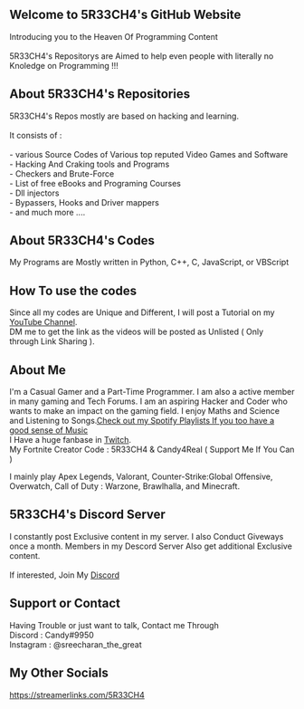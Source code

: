 ## Welcome to 5R33CH4's GitHub Website 
  Introducing you to the Heaven Of Programming Content<br>
<br>
5R33CH4's Repositorys are Aimed to help even people with literally no Knoledge on Programming !!!

## About 5R33CH4's Repositories
5R33CH4's Repos mostly are based on hacking and learning.<br>
<br>
It consists of : <br>
<br>        - various Source Codes of Various top reputed Video Games and Software<br>
         - Hacking And Craking tools and Programs<br>
         - Checkers and Brute-Force<br>
         - List of free eBooks and Programing Courses<br>
         - Dll injectors<br>
         - Bypassers, Hooks and Driver mappers<br>
         - and much more ....<br>

## About 5R33CH4's Codes
My Programs are Mostly written in Python, C++, C, JavaScript, or VBScript

## How To use the codes
Since all my codes are Unique and Different, I will post a Tutorial on my [YouTube Channel](https://www.youtube.com/channel/UC8uY0jcC59OHUfHRRKRTPug).<br>
DM me to get the link as the videos will be posted as Unlisted ( Only through Link Sharing ).

## About Me
I'm a Casual Gamer and a Part-Time Programmer. I am also a active member in many gaming and Tech Forums. I am an aspiring Hacker and Coder who wants to make an impact on the gaming field. I enjoy Maths and Science and Listening to Songs.[Check out my Spotify Playlists If you too have a good sense of Music](https://open.spotify.com/user/sreecharan.s?si=I7wS9r8CQBqyqhcgRkHBPA) <br>
I Have a huge fanbase in [Twitch](https://twitch.tv/twitch_candyx).<br>
My Fortnite Creator Code : 5R33CH4 & Candy4Real ( Support Me If You Can )

I mainly play Apex Legends, Valorant, Counter-Strike:Global Offensive, Overwatch, Call of Duty : Warzone, Brawlhalla, and Minecraft.

## 5R33CH4's Discord Server
I constantly post Exclusive content in my server. I also Conduct Giveways once a month. Members in my Descord Server Also get additional Exclusive content.<br>
<br>
If interested, Join My [Discord](https://discord.gg/49bVJEg)

## Support or Contact

Having Trouble or just want to talk, Contact me Through <br>
  Discord : Candy#9950<br>
  Instagram : @sreecharan_the_great<br>
  
## My Other Socials
https://streamerlinks.com/5R33CH4
